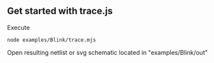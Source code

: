 ## Get started with trace.js

Execute

```
node examples/Blink/trace.mjs
```

Open resulting netlist or svg schematic located in "examples/Blink/out"